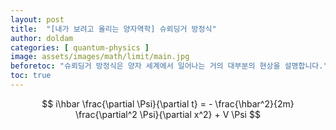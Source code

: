 ```yaml
---
layout: post
title:  "[내가 보려고 올리는 양자역학] 슈뢰딩거 방정식"
author: doldam
categories: [ quantum-physics ]
image: assets/images/math/limit/main.jpg
beforetoc: "슈뢰딩거 방정식은 양자 세계에서 일어나는 거의 대부분의 현상을 설명합니다."
toc: true
---
```


$$ i\hbar \frac{\partial \Psi}{\partial t} = - \frac{\hbar^2}{2m} \frac{\partial^2 \Psi}{\partial x^2} + V \Psi $$